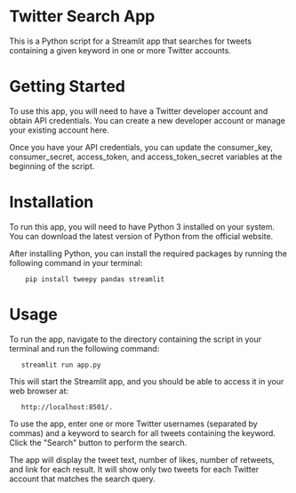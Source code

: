 # Twitter Search App

This is a Python script for a Streamlit app that searches for tweets containing a given keyword in one or more Twitter accounts.
# Getting Started

To use this app, you will need to have a Twitter developer account and obtain API credentials. You can create a new developer account or manage your existing account here.

Once you have your API credentials, you can update the consumer_key, consumer_secret, access_token, and access_token_secret variables at the beginning of the script.
# Installation

To run this app, you will need to have Python 3 installed on your system. You can download the latest version of Python from the official website.

After installing Python, you can install the required packages by running the following command in your terminal:

        pip install tweepy pandas streamlit

# Usage

To run the app, navigate to the directory containing the script in your terminal and run the following command:

       streamlit run app.py

This will start the Streamlit app, and you should be able to access it in your web browser at:

       http://localhost:8501/.

To use the app, enter one or more Twitter usernames (separated by commas) and a keyword to search for all tweets containing the keyword. Click the "Search" button to perform the search.

The app will display the tweet text, number of likes, number of retweets, and link for each result. It will show only two tweets for each Twitter account that matches the search query.

